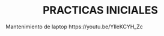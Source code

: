 <h1 align="center"> PRACTICAS INICIALES </h1>
<p2 aling="left"> Mantenimiento de laptop
 https://youtu.be/YIleKCYH_Zc</p3>
